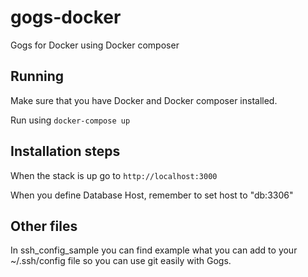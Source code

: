 # gogs-docker

Gogs for Docker using Docker composer

## Running

Make sure that you have Docker and Docker composer installed.

Run using ```docker-compose up```

## Installation steps

When the stack is up go to ```http://localhost:3000```

When you define Database Host, remember to set host to "db:3306"

## Other files

In ssh_config_sample you can find example what you can add to your ~/.ssh/config file so you can use git easily with Gogs.
